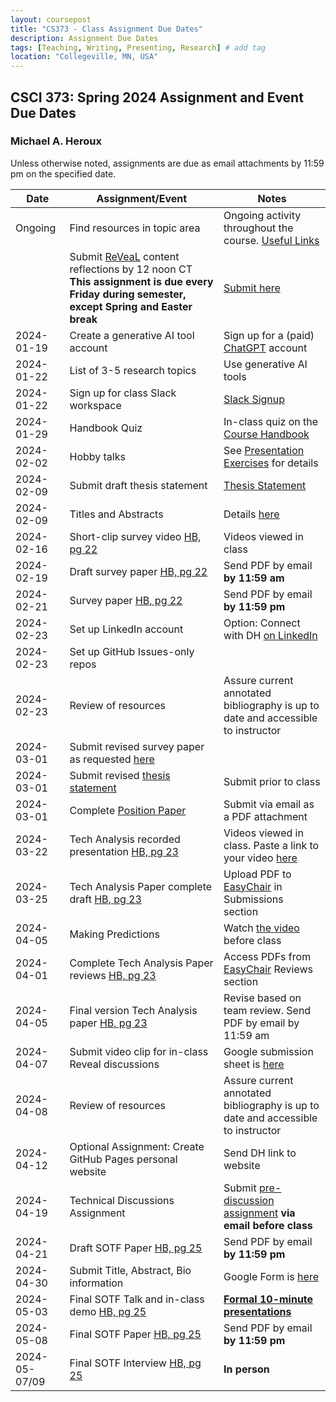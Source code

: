 ```yaml
---
layout: coursepost
title: "CS373 - Class Assignment Due Dates"
description: Assignment Due Dates
tags: [Teaching, Writing, Presenting, Research] # add tag
location: "Collegeville, MN, USA"
---
```


## CSCI 373: Spring 2024 Assignment and Event Due Dates

### Michael A. Heroux

Unless otherwise noted, assignments are due as email attachments by 11:59 pm on the specified date.

| **Date** | **Assignment/Event** | **Notes** |
| ---------- | --- | --- |
| Ongoing | Find resources in topic area | Ongoing activity throughout the course. [Useful Links](https://maherou.github.io/Teaching/files/CS373/CS373-Links/) |
|  | Submit [ReVeaL](../RevealDiscussions) content reflections by 12 noon CT **This assignment is due every Friday during semester, except Spring and Easter break** | [Submit here](https://forms.gle/99m7TCQNvQo7cFQu7)
| 2024-01-19 | Create a generative AI tool account | Sign up for a (paid) [ChatGPT](https://chat.openai.com) account |
| 2024-01-22 | List of 3-5 research topics | Use generative AI tools |
| 2024-01-22 | Sign up for class Slack workspace | [Slack Signup](https://join.slack.com/t/newworkspace-v9a6356/shared_invite/zt-21zhvcrzb-EI83fvHjquviHdwmKXUfkQ)  |
| 2024-01-29 | Handbook Quiz | In-class quiz on the [Course Handbook](../CSCI373CourseHandbookLatestEdition.pdf) |
| 2024-02-02 | Hobby talks | See [Presentation Exercises](https://collegeville.github.io/Orator/PresentationsThatWork/) for details |
| 2024-02-09 | Submit draft thesis statement | [Thesis Statement](./ThesisStatement.md) |
| 2024-02-09 | Titles and Abstracts | Details [here](https://collegeville.github.io/Scribe/TitlesAndAbstractsThatWork/) |
| 2024-02-16 | Short-clip survey video [HB, pg 22](../CSCI373CourseHandbookLatestEdition.pdf) | Videos viewed in class  | 
| 2024-02-19 | Draft survey paper [HB, pg 22](../CSCI373CourseHandbookLatestEdition.pdf) | Send PDF by email **by 11:59 am** |
| 2024-02-21 | Survey paper [HB, pg 22](../CSCI373CourseHandbookLatestEdition.pdf) | Send PDF by email **by 11:59 pm** |
| 2024-02-23 | Set up LinkedIn account | Option: Connect with DH [on LinkedIn](https://in.linkedin.com/in/michael-heroux-763590) |
| 2024-02-23 | Set up GitHub Issues-only repos| |
| 2024-02-23 | Review of resources | Assure current annotated bibliography is up to date and accessible to instructor |
| 2024-03-01 |Submit revised survey paper as requested [here](https://collegeville.github.io/Scribe/BetterTechnicalWriting/) | |
| 2024-03-01 | Submit revised [thesis statement](./ThesisStatement.md) | Submit prior to class |
| 2024-03-01 | Complete [Position Paper](https://collegeville.github.io/Scribe/PositionPapers/) | Submit via email as a PDF attachment | 
| 2024-03-22 | Tech Analysis recorded presentation [HB, pg 23](../CSCI373CourseHandbookLatestEdition.pdf) | Videos viewed in class. Paste a link to your video [here](https://docs.google.com/spreadsheets/d/1o9zHRzoNTM3sgDEJfBScP86pTyVatuC5mDjBxzSgAsk/edit?usp=sharing)|
| 2024-03-25 | Tech Analysis Paper complete draft [HB, pg 23](../CSCI373CourseHandbookLatestEdition.pdf) | Upload PDF to [EasyChair](https://easychair.org/conferences/?conf=spring2024tap) in Submissions section |
| 2024-04-05 | Making Predictions | Watch [the video](https://collegeville.github.io/Scribe/PredictionsThatWork/) before class |
| 2024-04-01 | Complete Tech Analysis Paper reviews [HB, pg 23](../CSCI373CourseHandbookLatestEdition.pdf) | Access PDFs from [EasyChair](https://easychair.org/conferences/?conf=spring2024tap) Reviews section |
| 2024-04-05 | Final version Tech Analysis paper [HB, pg 23](../CSCI373CourseHandbookLatestEdition.pdf) | Revise based on team review. Send PDF by email by 11:59 am |
| 2024-04-07 | Submit video clip for in-class Reveal discussions | Google submission sheet is [here](https://docs.google.com/spreadsheets/d/1lx2D1nQ5p03-fNWF0qua0cQi8okZrrw7xtIrK6ubtek/edit?usp=sharing) |
| 2024-04-08 | Review of resources | Assure current annotated bibliography is up to date and accessible to instructor |
| 2024-04-12 | Optional Assignment: Create GitHub Pages personal website | Send DH link to website |
| 2024-04-19 | Technical Discussions Assignment | Submit [pre-discussion assignment](https://collegeville.github.io/Orator/DiscussionsThatWork/) **via email before class** |
| 2024-04-21 | Draft SOTF Paper [HB, pg 25](../CSCI373CourseHandbookLatestEdition.pdf) | Send PDF by email **by 11:59 pm** |
| 2024-04-30 | Submit Title, Abstract, Bio information | Google Form is [here](https://forms.gle/d6xJTCqofyq4jXGh8) |
| 2024-05-03 | Final SOTF Talk and in-class demo [HB, pg 25](../CSCI373CourseHandbookLatestEdition.pdf) | [**Formal 10-minute presentations**](../2024-Fall-Final-Presentation-Schedule) |
| 2024-05-08 | Final SOTF Paper [HB, pg 25](../CSCI373CourseHandbookLatestEdition.pdf) | Send PDF by email **by 11:59 pm** 
| 2024-05-07/09 | Final SOTF Interview [HB, pg 25](../CSCI373CourseHandbookLatestEdition.pdf) | **In person** |
